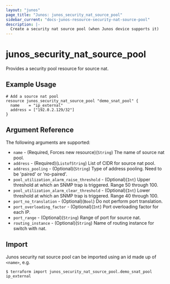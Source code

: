 ```yaml
---
layout: "junos"
page_title: "Junos: junos_security_nat_source_pool"
sidebar_current: "docs-junos-resource-security-nat-source-pool"
description: |-
  Create a security nat source pool (when Junos device supports it)
---
```


# junos_security_nat_source_pool

Provides a security pool resource for source nat.

## Example Usage

```hcl
# Add a source nat pool
resource junos_security_nat_source_pool "demo_snat_pool" {
  name    = "ip_external"
  address = ["192.0.2.129/32"]
}
```

## Argument Reference

The following arguments are supported:

* `name` - (Required, Forces new resource)(`String`) The name of source nat pool.
* `address` - (Required)(`ListofString`) List of CIDR for source nat pool.
* `address_pooling` - (Optional)(`String`) Type of address pooling. Need to be 'paired' or 'no-paired'.
* `pool_utilization_alarm_raise_threshold` - (Optional)(`Int`) Upper threshold at which an SNMP trap is triggered. Range 50 through 100.
* `pool_utilization_alarm_clear_threshold` - (Optional)(`Int`) Lower threshold at which an SNMP trap is triggered. Range 40 through 100.
* `port_no_translation` - (Optional)(`Bool`) Do not perform port translation.
* `port_overloading_factor` - (Optional)(`Int`) Port overloading factor for each IP.
* `port_range` - (Optional)(`String`) Range of port for source nat.
* `routing_instance` - (Optional)(`String`) Name of routing instance for switch with nat.

## Import

Junos security nat source pool can be imported using an id made up of `<name>`, e.g.

```shell
$ terraform import junos_security_nat_source_pool.demo_snat_pool ip_external
```
